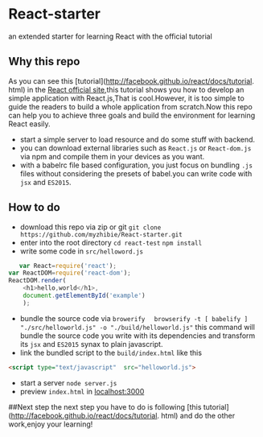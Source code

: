 # React-starter
an extended starter for learning React with the official tutorial 
## Why this repo
As you can see this [tutorial](http://facebook.github.io/react/docs/tutorial. html) in the [React official site](http://facebook.github.io/react/index.html),this tutorial shows you how to develop an simple application with React.js,That is cool.However, it is too simple to guide the readers to build a whole application from scratch.Now this repo can help you to achieve three goals and build the environment for learning React easily.

* start a simple server to load resource and do some stuff with backend.
* you can download external libraries such as `React.js` or `React-dom.js` via npm and compile them in your devices as you want.
* with a babelrc file based configuration, you just focus on bundling `.js` files without considering the presets of babel.you can write code with `jsx` and `ES2015`.

## How to do
* download this repo via zip or git
``` git clone https://github.com/myzhibie/React-starter.git ```
* enter into the root directory
``` cd react-test ```
``` npm install ```
* write some code in `src/helloword.js` 
``` javascript
   var React=require('react');
var ReactDOM=require('react-dom');
ReactDOM.render(
    <h1>hello,world</h1>,
    document.getElementById('example')
    );
```
* bundle the source code via `browerify`
```   browserify -t [ babelify ] "./src/helloworld.js" -o "./build/helloworld.js" ```
this command will bundle the source code you write with its dependencies and transform its `jsx` and `ES2015` synax to plain javascript.
* link the bundled script to the `build/index.html` like this
``` html
<script type="text/javascript"  src="helloworld.js">
```
* start a server
``` node server.js ```
* preview `index.html` in [localhost:3000](http://localhost:3000) 

##Next step
the next step you have to do is following [this tutorial](http://facebook.github.io/react/docs/tutorial. html) and  do the other work,enjoy your learning!

